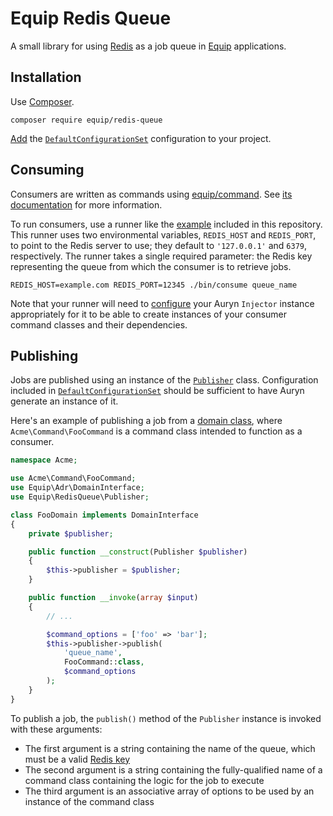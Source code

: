 # Equip Redis Queue

A small library for using [Redis](http://redis.io) as a job queue in [Equip](http://equipframework.readthedocs.org) applications.

## Installation

Use [Composer](https://getcomposer.org/).

```
composer require equip/redis-queue
```

[Add](http://equipframework.readthedocs.org/en/latest/#configuration) the [`DefaultConfigurationSet`](https://github.com/equip/redis-queue/blob/master/src/Configuration/DefaultConfigurationSet.php) configuration to your project.

## Consuming

Consumers are written as commands using [equip/command](https://github.com/equip/command). See [its documentation](http://equipframework.readthedocs.org/en/latest/commands/) for more information.

To run consumers, use a runner like the [example](https://github.com/equip/redis-queue/blob/master/bin/redis-consumer) included in this repository. This runner uses two environmental variables, `REDIS_HOST` and `REDIS_PORT`, to point to the Redis server to use; they default to `'127.0.0.1'` and `6379`, respectively. The runner takes a single required parameter: the Redis key representing the queue from which the consumer is to retrieve jobs.

```
REDIS_HOST=example.com REDIS_PORT=12345 ./bin/consume queue_name
```

Note that your runner will need to [configure](http://equipframework.readthedocs.org/en/latest/#configuration) your Auryn `Injector` instance appropriately for it to be able to create instances of your consumer command classes and their dependencies.

## Publishing

Jobs are published using an instance of the [`Publisher`](https://github.com/equip/redis-queue/blob/master/src/Publisher.php) class. Configuration included in [`DefaultConfigurationSet`](https://github.com/equip/redis-queue/blob/master/src/Configuration/DefaultConfigurationSet.php) should be sufficient to have Auryn generate an instance of it.

Here's an example of publishing a job from a [domain class](http://equipframework.readthedocs.org/en/latest/#domains), where `Acme\Command\FooCommand` is a command class intended to function as a consumer.

```php
namespace Acme;

use Acme\Command\FooCommand;
use Equip\Adr\DomainInterface;
use Equip\RedisQueue\Publisher;

class FooDomain implements DomainInterface
{
	private $publisher;

    public function __construct(Publisher $publisher)
    {
        $this->publisher = $publisher;
    }

    public function __invoke(array $input)
    {
        // ...

        $command_options = ['foo' => 'bar'];
        $this->publisher->publish(
            'queue_name',
            FooCommand::class,
            $command_options
        );
    }
}
```

To publish a job, the `publish()` method of the `Publisher` instance is invoked with these arguments:

* The first argument is a string containing the name of the queue, which must be a valid [Redis key](http://redis.io/topics/data-types-intro#redis-keys)
* The second argument is a string containing the fully-qualified name of a command class containing the logic for the job to execute
* The third argument is an associative array of options to be used by an instance of the command class
